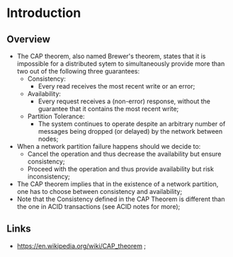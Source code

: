 # Introduction

## Overview

- The CAP theorem, also named Brewer's theorem, states that it is impossible for a distributed sytem to simultaneously provide more than two out of the following three guarantees:
  - Consistency:
    - Every read receives the most recent write or an error;
  - Availability:
    - Every request receives a (non-error) response, without the guarantee that it contains the most recent write;
  - Partition Tolerance:
    - The system continues to operate despite an arbitrary number of messages being dropped (or delayed) by the network between nodes;
- When a network partition failure happens should we decide to:
  - Cancel the operation and thus decrease the availability but ensure consistency;
  - Proceed with the operation and thus provide availability but risk inconsistency;
- The CAP theorem implies that in the existence of a network partition, one has to choose between consistency and availability;
- Note that the Consistency defined in the CAP Theorem is different than the one in ACID transactions (see ACID notes for more);

## Links

- <https://en.wikipedia.org/wiki/CAP_theorem> ;
